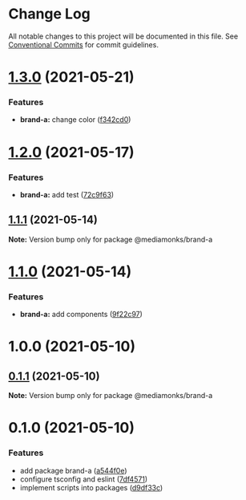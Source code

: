 # Change Log

All notable changes to this project will be documented in this file.
See [Conventional Commits](https://conventionalcommits.org) for commit guidelines.

# [1.3.0](https://github.com/ardakkk/monorepo-mediamonks/compare/@mediamonks/brand-a@1.2.0...@mediamonks/brand-a@1.3.0) (2021-05-21)


### Features

* **brand-a:** change color ([f342cd0](https://github.com/ardakkk/monorepo-mediamonks/commit/f342cd05b026a23f9867076ed655697d58f738ec))





# [1.2.0](https://github.com/ardakkk/monorepo-mediamonks/compare/@mediamonks/brand-a@1.1.1...@mediamonks/brand-a@1.2.0) (2021-05-17)


### Features

* **brand-a:** add test ([72c9f63](https://github.com/ardakkk/monorepo-mediamonks/commit/72c9f63a3bee9d1d0f927a175a77ec994e6c2217))





## [1.1.1](https://github.com/ardakkk/monorepo-mediamonks/compare/@mediamonks/brand-a@1.1.0...@mediamonks/brand-a@1.1.1) (2021-05-14)

**Note:** Version bump only for package @mediamonks/brand-a





# [1.1.0](https://github.com/ardakkk/monorepo-mediamonks/compare/@mediamonks/brand-a@0.1.1...@mediamonks/brand-a@1.1.0) (2021-05-14)


### Features

* **brand-a:** add components ([9f22c97](https://github.com/ardakkk/monorepo-mediamonks/commit/9f22c975ec9c433a933d74f7dc6d0b442dfbbf9d))



# 1.0.0 (2021-05-10)





## [0.1.1](https://github.com/ardakkk/monorepo-mediamonks/compare/@mediamonks/brand-a@0.1.0...@mediamonks/brand-a@0.1.1) (2021-05-10)

**Note:** Version bump only for package @mediamonks/brand-a





# 0.1.0 (2021-05-10)


### Features

* add package brand-a ([a544f0e](https://github.com/ardakkk/monorepo-mediamonks/commit/a544f0ec72f3f299858f1b1e57b76d45dc9b33ba))
* configure tsconfig and eslint ([7df4571](https://github.com/ardakkk/monorepo-mediamonks/commit/7df457116cefcaa0fc3240a62a6b7f93fccf78b1))
* implement scripts into packages ([d9df33c](https://github.com/ardakkk/monorepo-mediamonks/commit/d9df33cd6ad8434fa246172ac54c2dfe3e5492ab))
